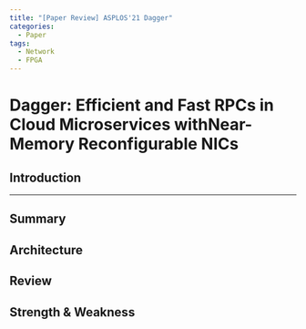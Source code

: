 ```yaml
---
title: "[Paper Review] ASPLOS'21 Dagger"
categories:
  - Paper
tags:
  - Network
  - FPGA
---
```

# Dagger: Efficient and Fast RPCs in Cloud Microservices withNear-Memory Reconfigurable NICs


 
## Introduction
---


## Summary


## Architecture


## Review


## Strength & Weakness